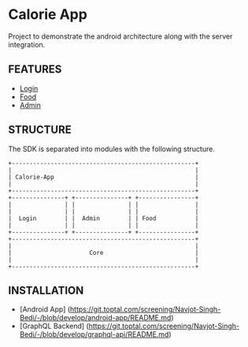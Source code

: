 Calorie App
========================

Project to demonstrate the android architecture along with the server integration.

FEATURES
--------
* [Login](https://git.toptal.com/screening/Navjot-Singh-Bedi/-/tree/develop/android-app/feature/login)
* [Food](https://git.toptal.com/screening/Navjot-Singh-Bedi/-/tree/develop/android-app/feature/food)
* [Admin](https://git.toptal.com/screening/Navjot-Singh-Bedi/-/tree/develop/android-app/feature/admin)

STRUCTURE
---------
The SDK is separated into modules with the following structure.

    +----------------------------------------------------+
    |                                                    |
    | Calorie-App                                        |
    |                                                    |
    +----------------------------------------------------+
    +---------------+ +---------------+ +----------------+
    |               | |               | |                |
    |               | |               | |                |
    |  Login        | |  Admin        | | Food           |
    |               | |               | |                |
    +---------------+ +---------------+ +----------------+
    +----------------------------------------------------+
    |                                                    |
    |                      Core                          |
    |                                                    |
    +----------------------------------------------------+


INSTALLATION
------------
* [Android App] (https://git.toptal.com/screening/Navjot-Singh-Bedi/-/blob/develop/android-app/README.md)
* [GraphQL Backend] (https://git.toptal.com/screening/Navjot-Singh-Bedi/-/blob/develop/graphql-api/README.md)